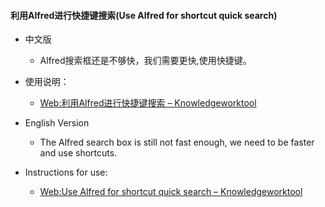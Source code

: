 #### 利用Alfred进行快捷键搜索(Use Alfred for shortcut quick search)
- 中文版
	- Alfred搜索框还是不够快，我们需要更快,使用快捷键。
- 使用说明：

	- [Web:利用Alfred进行快捷键搜索 – Knowledgeworktool](http://knowledgeworktool.com/alfred/)


- English Version
	- The Alfred search box is still not fast enough, we need to be faster and use shortcuts.
- Instructions for use:
	- [Web:Use Alfred for shortcut quick search – Knowledgeworktool](http://knowledgeworktool.com/use-alfred-for-shortcut-quick-search/)